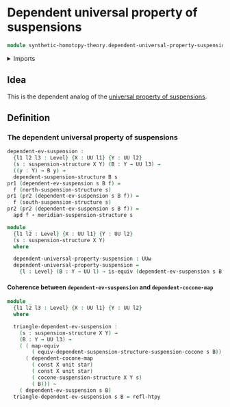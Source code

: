 # Dependent universal property of suspensions

```agda
module synthetic-homotopy-theory.dependent-universal-property-suspensions where
```

<details><summary>Imports</summary>

```agda
open import foundation.action-on-identifications-dependent-functions
open import foundation.constant-maps
open import foundation.dependent-pair-types
open import foundation.equivalences
open import foundation.function-types
open import foundation.homotopies
open import foundation.unit-type
open import foundation.universe-levels

open import synthetic-homotopy-theory.dependent-cocones-under-spans
open import synthetic-homotopy-theory.dependent-suspension-structures
open import synthetic-homotopy-theory.suspension-structures
```

</details>

## Idea

This is the dependent analog of the
[universal property of suspensions](synthetic-homotopy-theory.universal-property-suspensions.md).

## Definition

### The dependent universal property of suspensions

```agda
dependent-ev-suspension :
  {l1 l2 l3 : Level} {X : UU l1} {Y : UU l2}
  (s : suspension-structure X Y) (B : Y → UU l3) →
  ((y : Y) → B y) →
  dependent-suspension-structure B s
pr1 (dependent-ev-suspension s B f) =
  f (north-suspension-structure s)
pr1 (pr2 (dependent-ev-suspension s B f)) =
  f (south-suspension-structure s)
pr2 (pr2 (dependent-ev-suspension s B f)) =
  apd f ∘ meridian-suspension-structure s

module _
  {l1 l2 : Level} {X : UU l1} {Y : UU l2}
  (s : suspension-structure X Y)
  where

  dependent-universal-property-suspension : UUω
  dependent-universal-property-suspension =
    {l : Level} (B : Y → UU l) → is-equiv (dependent-ev-suspension s B)
```

#### Coherence between `dependent-ev-suspension` and `dependent-cocone-map`

```agda
module _
  {l1 l2 l3 : Level} {X : UU l1} {Y : UU l2}
  where

  triangle-dependent-ev-suspension :
    (s : suspension-structure X Y) →
    (B : Y → UU l3) →
    ( ( map-equiv
        ( equiv-dependent-suspension-structure-suspension-cocone s B)) ∘
      ( dependent-cocone-map
        ( const X unit star)
        ( const X unit star)
        ( cocone-suspension-structure X Y s)
        ( B))) ~
    ( dependent-ev-suspension s B)
  triangle-dependent-ev-suspension s B = refl-htpy
```
